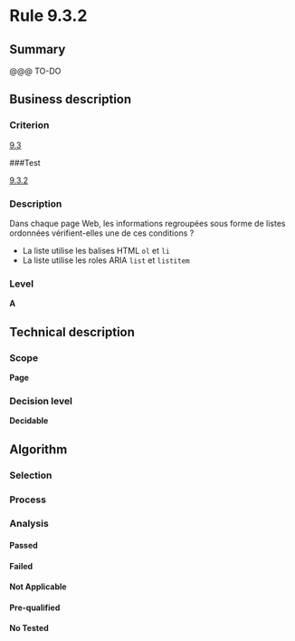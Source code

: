 # Rule 9.3.2

## Summary

@@@ TO-DO

## Business description

### Criterion

[9.3](http://references.modernisation.gouv.fr/sites/default/files/RGAA3_RC2-1/referentiel_technique.htm#crit-9-3)

###Test

[9.3.2](http://references.modernisation.gouv.fr/sites/default/files/RGAA3_RC2-1/referentiel_technique.htm#test-9-3-2)

### Description

Dans chaque page Web, les informations regroup&eacute;es sous forme de listes ordonn&eacute;es v&eacute;rifient-elles une de ces conditions ? 
 
 * La liste utilise les balises HTML `ol` et `li` 
 * La liste utilise les roles ARIA `list` et `listitem` 


### Level

**A**

## Technical description

### Scope

**Page**

### Decision level

**Decidable**

## Algorithm

### Selection

### Process

### Analysis

#### Passed

#### Failed

#### Not Applicable

#### Pre-qualified

#### No Tested 






